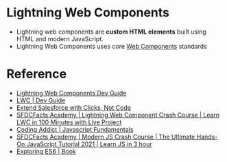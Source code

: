 # Lightning Web Components

- Lightning web components are **custom HTML elements** built using HTML and modern JavaScript.
- Lightning Web Components uses core [Web Components](https://github.com/WICG/webcomponents) standards




# Reference

- [Lightning Web Components Dev Guide](https://developer.salesforce.com/docs/component-library/documentation/en/lwc)
- [LWC | Dev Guide](https://lwc.dev/guide/introduction)
- [Extend Salesforce with Clicks, Not Code](https://help.salesforce.com/s/articleView?id=sf.extend_click_intro.htm&type=5)
- [SFDCFacts Academy | Lightning Web Component Crash Course | Learn LWC in 100 Minutes with Live Project](https://www.youtube.com/watch?v=bLyAsIeDZtw)
- [Coding Addict | Javascript Fundamentals](https://www.youtube.com/watch?v=2Ji-clqUYnA)
- [SFDCFacts Academy | Modern JS Crash Course | The Ultimate Hands-On JavaScript Tutorial 2021 | Learn JS in 3 hour](https://www.youtube.com/watch?v=dY8li4JnoWQ)
- [Exploring ES6 | Book](https://exploringjs.com/es6.html)
